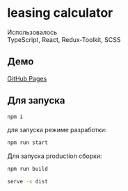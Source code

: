 # leasing calculator

Использовалось<br />
TypeScript, React, Redux-Toolkit, SCSS

## Демо

<a href='https://knyazev13ivan.github.io/leasing-calc/'>GitHub Pages</a>

## Для запуска

```bash
npm i
```

для запуска режиме разработки:

```bash
npm run start
```

Для запуска production сборки:
```bash
npm run build

serve -s dist
```
